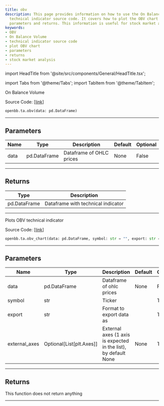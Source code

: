 ```yaml
---
title: obv
description: This page provides information on how to use the On Balance Volume (OBV)
  technical indicator source code. It covers how to plot the OBV chart and list the
  parameters and returns. This information is useful for stock market analysis.
keywords:
- OBV
- On Balance Volume
- technical indicator source code
- plot OBV chart
- parameters
- returns
- stock market analysis
---
```


import HeadTitle from '@site/src/components/General/HeadTitle.tsx';

<HeadTitle title="obv - Ta - Reference | OpenBB SDK Docs" />

import Tabs from '@theme/Tabs';
import TabItem from '@theme/TabItem';

<Tabs>
<TabItem value="model" label="Model" default>

On Balance Volume

Source Code: [[link](https://github.com/OpenBB-finance/OpenBBTerminal/tree/main/openbb_terminal/common/technical_analysis/volume_model.py#L90)]

```python
openbb.ta.obv(data: pd.DataFrame)
```

---

## Parameters

| Name | Type | Description | Default | Optional |
| ---- | ---- | ----------- | ------- | -------- |
| data | pd.DataFrame | Dataframe of OHLC prices | None | False |


---

## Returns

| Type | Description |
| ---- | ----------- |
| pd.DataFrame | Dataframe with technical indicator |
---

</TabItem>
<TabItem value="view" label="Chart">

Plots OBV technical indicator

Source Code: [[link](https://github.com/OpenBB-finance/OpenBBTerminal/tree/main/openbb_terminal/common/technical_analysis/volume_view.py#L249)]

```python
openbb.ta.obv_chart(data: pd.DataFrame, symbol: str = "", export: str = "", external_axes: Optional[List[matplotlib.axes._axes.Axes]] = None)
```

---

## Parameters

| Name | Type | Description | Default | Optional |
| ---- | ---- | ----------- | ------- | -------- |
| data | pd.DataFrame | Dataframe of ohlc prices | None | False |
| symbol | str | Ticker |  | True |
| export | str | Format to export data as |  | True |
| external_axes | Optional[List[plt.Axes]] | External axes (1 axis is expected in the list), by default None | None | True |


---

## Returns

This function does not return anything

---

</TabItem>
</Tabs>
